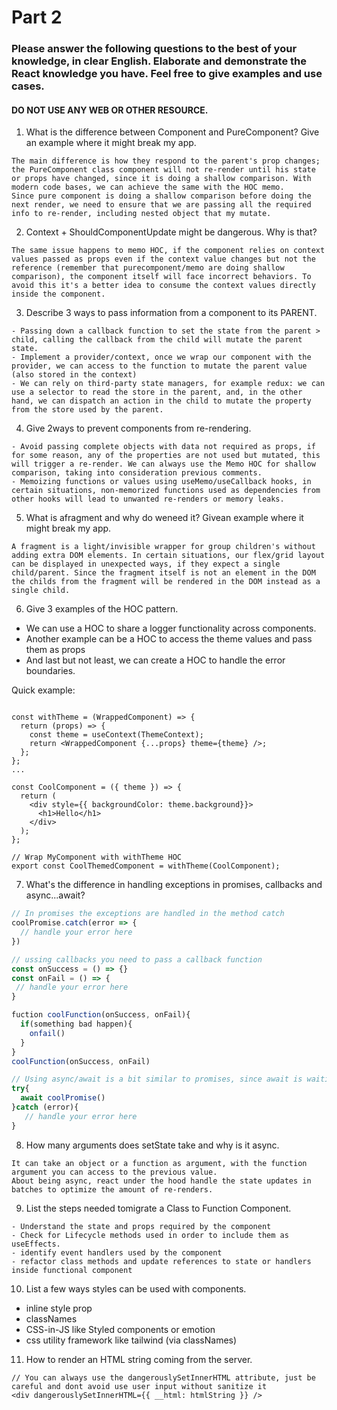 # Part 2

### Please answer the following questions to the best of your knowledge, in clear English. Elaborate and demonstrate the React knowledge you have. Feel free to give examples and use cases.

#### DO NOT USE ANY WEB OR OTHER RESOURCE.

1. What is the difference between Component and PureComponent? Give an example where it might break my app.

```
The main difference is how they respond to the parent's prop changes; the PureComponent class component will not re-render until his state or props have changed, since it is doing a shallow comparison. With modern code bases, we can achieve the same with the HOC memo.
Since pure component is doing a shallow comparison before doing the next render, we need to ensure that we are passing all the required info to re-render, including nested object that my mutate.
```

2. Context + ShouldComponentUpdate might be dangerous. Why is that?

```
The same issue happens to memo HOC, if the component relies on context values passed as props even if the context value changes but not the reference (remember that purecomponent/memo are doing shallow comparison), the component itself will face incorrect behaviors. To avoid this it's a better idea to consume the context values directly inside the component.
```

3. Describe 3 ways to pass information from a component to its PARENT.

```
- Passing down a callback function to set the state from the parent > child, calling the callback from the child will mutate the parent state.
- Implement a provider/context, once we wrap our component with the provider, we can access to the function to mutate the parent value (also stored in the context)
- We can rely on third-party state managers, for example redux: we can use a selector to read the store in the parent, and, in the other hand, we can dispatch an action in the child to mutate the property from the store used by the parent.
```

4. Give 2ways to prevent components from re-rendering.

```
- Avoid passing complete objects with data not required as props, if  for some reason, any of the properties are not used but mutated, this will trigger a re-render. We can always use the Memo HOC for shallow comparison, taking into consideration previous comments.
- Memoizing functions or values using useMemo/useCallback hooks, in certain situations, non-memorized functions used as dependencies from other hooks will lead to unwanted re-renders or memory leaks.
```

5. What is afragment and why do weneed it? Givean example where it might break my app.

```
A fragment is a light/invisible wrapper for group children's without adding extra DOM elements. In certain situations, our flex/grid layout can be displayed in unexpected ways, if they expect a single child/parent. Since the fragment itself is not an element in the DOM the childs from the fragment will be rendered in the DOM instead as a single child.
```

6. Give 3 examples of the HOC pattern.

- We can use a HOC to share a logger functionality across components.
- Another example can be a HOC to access the theme values and pass them as props
- And last but not least, we can create a HOC to handle the error boundaries.

Quick example:

```tsx

const withTheme = (WrappedComponent) => {
  return (props) => {
    const theme = useContext(ThemeContext);
    return <WrappedComponent {...props} theme={theme} />;
  };
};
...

const CoolComponent = ({ theme }) => {
  return (
    <div style={{ backgroundColor: theme.background}}>
      <h1>Hello</h1>
    </div>
  );
};

// Wrap MyComponent with withTheme HOC
export const CoolThemedComponent = withTheme(CoolComponent);
```

7. What's the difference in handling exceptions in promises, callbacks and async...await?

```ts
// In promises the exceptions are handled in the method catch
coolPromise.catch(error => {
  // handle your error here
})

// ussing callbacks you need to pass a callback function
const onSuccess = () => {}
const onFail = () => {
 // handle your error here
}

fuction coolFunction(onSuccess, onFail){
  if(something bad happen){
    onfail()
  }
}
coolFunction(onSuccess, onFail)

// Using async/await is a bit similar to promises, since await is waiting for promise resolve
try{
  await coolPromise()
}catch (error){
   // handle your error here
}
```

8. How many arguments does setState take and why is it async.

```
It can take an object or a function as argument, with the function argument you can access to the previous value.
About being async, react under the hood handle the state updates in batches to optimize the amount of re-renders.
```

9. List the steps needed tomigrate a Class to Function Component.

```
- Understand the state and props required by the component
- Check for Lifecycle methods used in order to include them as useEffects.
- identify event handlers used by the component
- refactor class methods and update references to state or handlers inside functional component
```

10. List a few ways styles can be used with components.

- inline style prop
- classNames
- CSS-in-JS like Styled components or emotion
- css utility framework like tailwind (via classNames)

11. How to render an HTML string coming from the server.

```tsx
// You can always use the dangerouslySetInnerHTML attribute, just be careful and dont avoid use user input without sanitize it
<div dangerouslySetInnerHTML={{ __html: htmlString }} />
```
